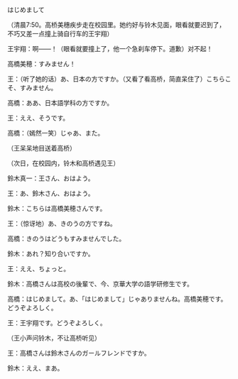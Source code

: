 はじめまして  


（清晨7:50。高桥美穗疾步走在校园里。她约好与铃木见面，眼看就要迟到了，不巧又差一点撞上骑自行车的王宇翔）  

王宇翔：啊——！（眼看就要撞上了，他一个急刹车停下。道歉）对不起！  

高橋美穂：すみません！  

王：（听了她的话）あ、日本の方ですか。（又看了看高桥，简直呆住了）こちらこそ、すみません。  

高橋：ああ、日本語学科の方ですか。  

王：ええ、そうです。  

高橋：（嫣然一笑）じゃあ、また。  

（王呆呆地目送着高桥）  


（次日，在校园内，铃木和高桥遇见王）  

鈴木真一：王さん、おはよう。  

王：あ、鈴木さん、おはよう。  

鈴木：こちらは高橋美穂さんです。  

王：（惊讶地）あ、きのうの方ですね。  

高橋：きのうはどうもすみませんでした。  

鈴木：あれ？知り合いですか。  

王：ええ、ちょっと。  

鈴木：高橋さんは高校の後輩で、今、京華大学の語学研修生です。  

高橋：はじめまして。あ、「はじめまして」じゃありませんね。高橋美穂です。どうぞよろしく。

王：王宇翔です。どうぞよろしく。  


（王小声问铃木，不让高桥听见）  

王：高橋さんは鈴木さんのガールフレンドですか。  

鈴木：ええ、まあ。  




